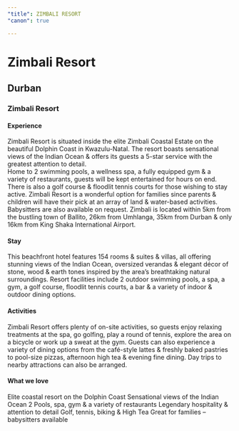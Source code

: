 ```yaml
---
"title": ZIMBALI RESORT
"canon": true

---
```


# Zimbali Resort
## Durban
### Zimbali Resort

#### Experience
Zimbali Resort is situated inside the elite Zimbali Coastal Estate on the beautiful Dolphin Coast in Kwazulu-Natal.
The resort boasts sensational views of the Indian Ocean &amp; offers its guests a 5-star service with the greatest attention to detail.  
Home to 2 swimming pools, a wellness spa, a fully equipped gym &amp; a variety of restaurants, guests will be kept entertained for hours on end.  There is also a golf course &amp; floodlit tennis courts for those wishing to stay active.
Zimbali Resort is a wonderful option for families since parents &amp; children will have their pick at an array of land &amp; water-based activities.  Babysitters are also available on request.
Zimbali is located within 5km from the bustling town of Ballito, 26km from Umhlanga, 35km from Durban &amp; only 16km from King Shaka International Airport.

#### Stay
This beachfront hotel features 154 rooms &amp; suites &amp; villas, all offering stunning views of the Indian Ocean, oversized verandas &amp; elegant décor of stone, wood &amp; earth tones inspired by the area’s breathtaking natural surroundings.
Resort facilities include 2 outdoor swimming pools, a spa, a gym, a golf course, floodlit tennis courts, a bar &amp; a variety of indoor &amp; outdoor dining options.

#### Activities
Zimbali Resort offers plenty of on-site activities, so guests enjoy relaxing treatments at the spa, go golfing, play a round of tennis, explore the area on a bicycle or work up a sweat at the gym.
Guests can also experience a variety of dining options from the café-style lattes &amp; freshly baked pastries to pool-size pizzas, afternoon high tea &amp; evening fine dining.
Day trips to nearby attractions can also be arranged.


#### What we love
Elite coastal resort on the Dolphin Coast
Sensational views of the Indian Ocean
2 Pools, spa, gym &amp; a variety of restaurants
Legendary hospitality &amp; attention to detail
Golf, tennis, biking &amp; High Tea
Great for families – babysitters available
